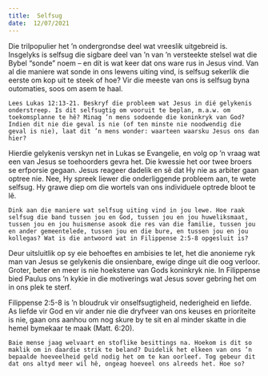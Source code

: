 ```yaml
---
title:  Selfsug
date:  12/07/2021
---
```


Die trilpopulier het ’n ondergrondse deel wat vreeslik uitgebreid is. Insgelyks is selfsug die sigbare deel van ’n van ’n versteekte stelsel wat die Bybel “sonde” noem – en dít is wat keer dat ons ware rus in Jesus vind. Van al die maniere wat sonde in ons lewens uiting vind, is selfsug sekerlik die eerste om kop uit te steek of hoe? Vir die meeste van ons is selfsug byna outomaties, soos om asem te haal.

`Lees Lukas 12:13-21. Beskryf die probleem wat Jesus in dié gelykenis onderstreep. Is dit selfsugtig om vooruit te beplan, m.a.w. om toekomsplanne te hê? Minag ’n mens sodoende die koninkryk van God? Indien dit nie die geval is nie (of ten minste nie noodwendig die geval is nie), laat dit ’n mens wonder: waarteen waarsku Jesus ons dan hier?`

Hierdie gelykenis verskyn net in Lukas se Evangelie, en volg op ’n vraag wat een van Jesus se toehoorders gevra het. Die kwessie het oor twee broers se erfporsie gegaan. Jesus reageer dadelik en sê dat Hy nie as arbiter gaan optree nie. Nee, Hy spreek liewer die onderliggende probleem aan, te wete selfsug. Hy grawe diep om die wortels van ons individuele optrede bloot te lê.

`Dink aan die maniere wat selfsug uiting vind in jou lewe. Hoe raak selfsug die band tussen jou en God, tussen jou en jou huweliksmaat, tussen jou en jou huismense asook die res van die familie, tussen jou en ander gemeentelede, tussen jou en die bure, en tussen jou en jou kollegas? Wat is die antwoord wat in Filippense 2:5-8 opgesluit is?`

Deur uitsluitlik op sy eie behoeftes en ambisies te let, het die anonieme ryk man van Jesus se gelykenis die onsienbare, ewige dinge uit die oog verloor. Groter, beter en meer is nie hoekstene van Gods koninkryk nie. In Filippense bied Paulus ons ’n kykie in die motiverings wat Jesus sover gebring het om in ons plek te sterf.

Filippense 2:5-8 is ’n bloudruk vir onselfsugtigheid, nederigheid en liefde. As liefde vir God en vir ander nie die dryfveer van ons keuses en prioriteite is nie, gaan ons aanhou om nog skure by te sit en al minder skatte in die hemel bymekaar te maak (Matt. 6:20).

`Baie mense jaag welvaart en stoflike besittings na. Hoekom is dit so maklik om in daardie strik te beland? Duidelik het elkeen van ons ’n bepaalde hoeveelheid geld nodig het om te kan oorleef. Tog gebeur dit dat ons altyd meer wil hê, ongeag hoeveel ons alreeds het. Hoe so?`